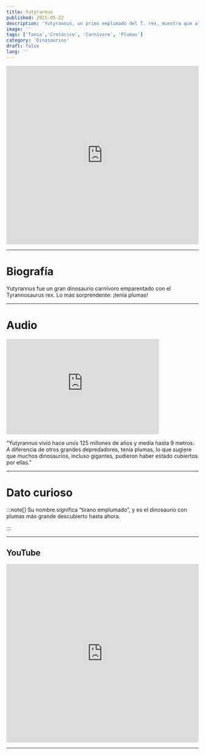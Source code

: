 ```yaml
---
title: Yutyrannus
published: 2025-05-22
description: 'Yutyrannus, un primo emplumado del T. rex, muestra que algunos grandes depredadores tenían plumas.'
image: ''
tags: ['Tania','Cretácico', 'Carnívoro', 'Plumas']
category: 'Dinosaurios'
draft: false 
lang: ''
---
```

<iframe width="100%" height="468" src="https://drive.google.com/file/d/1204RNAjoTN5EmKsSjv2UdS2g6LUXHtDp/preview" frameborder="0" allowfullscreen></iframe>

---

# Biografía
Yutyrannus fue un gran dinosaurio carnívoro emparentado con el Tyrannosaurus rex. Lo más sorprendente: ¡tenía plumas!

---
# Audio

<iframe width="400" height="250" src="https://drive.google.com/file/d/17NtyF9HN_oKqT69XcF2EyCJxYAi7WJsg/preview" frameborder="0" allowfullscreen></iframe>

“Yutyrannus vivió hace unos 125 millones de años y medía hasta 9 metros. A diferencia de otros grandes depredadores, tenía plumas, lo que sugiere que muchos dinosaurios, incluso gigantes, pudieron haber estado cubiertos por ellas.”

---

# Dato curioso
:::note[]
Su nombre significa “tirano emplumado”, y es el dinosaurio con plumas más grande descubierto hasta ahora.

:::

---
## YouTube

<iframe width="100%" height="468" src="https://www.youtube.com/embed/vDJd9mz3g40?si=TvP7WwA4-Nlua3Do" title="YouTube video player" frameborder="0" allow="accelerometer; autoplay; clipboard-write; encrypted-media; gyroscope; picture-in-picture; web-share" allowfullscreen></iframe>

---